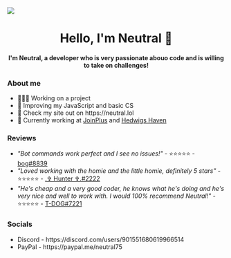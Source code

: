 <a align="center">
  <img src="https://cdn.discordapp.com/attachments/995774107218104410/1001814963846905936/banner_3.png" />
</a>
<h1 align="center">Hello, I'm Neutral 🍧</h1>
<h4 align="center">I'm Neutral, a developer who is very passionate abouo code and is willing to take on challenges!</h4>
<h3>About me</h3>
<ul>
  <li>👨🏻‍💻 Working on a project</li>
  <li>🍩 Improving my JavaScript and basic CS</li>
  <li>🍭 Check my site out on https://neutral.lol</li>
  <li>🐺 Currently working at <a href="https://joinplus.xyz" target="_blank">JoinPlus</a> and <a href="https://discord.gg/hedwigshaven" target="_blank">Hedwigs Haven</a></li>
</ul>
<h3>Reviews</h3>
<ul>
  <li><i>"Bot commands work perfect and I see no issues!"</i> - ⭐⭐⭐⭐⭐ - <a href="https://discord.com/users/714844373736489010" target="_blank">bog#8839</a></li>
  <li><i>"Loved working with the homie and the little homie, definitely 5 stars"</i> - ⭐⭐⭐⭐⭐ - <a href="https://discord.com/users/302233994475339777" target="_blank">.✞ Hunter ✞.#2222</a></li>
  <li><i>"He's cheap and a very good coder, he knows what he's doing and he's very nice and well to work with. I would 100% recommend Neutral!"</i> - ⭐⭐⭐⭐⭐ - <a href="https://discord.com/users/718513966707376140" target="_blank">T-DOG#7221</a></li>
</ul>
<h3>Socials</h3>
<ul>
  <li>Discord - https://discord.com/users/901551680619966514</li>
  <li>PayPal - https://paypal.me/neutral75</li>
</ul>
